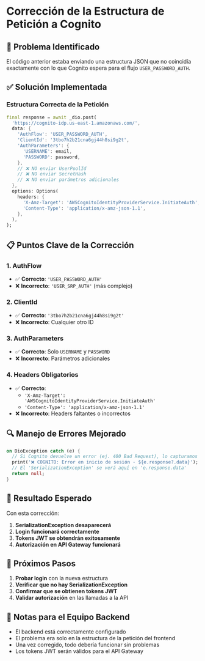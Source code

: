 # Corrección de la Estructura de Petición a Cognito

## 🚨 **Problema Identificado**

El código anterior estaba enviando una estructura JSON que no coincidía exactamente con lo que Cognito espera para el flujo `USER_PASSWORD_AUTH`.

## ✅ **Solución Implementada**

### **Estructura Correcta de la Petición**

```dart
final response = await _dio.post(
  'https://cognito-idp.us-east-1.amazonaws.com/',
  data: {
    'AuthFlow': 'USER_PASSWORD_AUTH',
    'ClientId': '3tbo7h2b21cna6gj44h8si9g2t',
    'AuthParameters': {
      'USERNAME': email,
      'PASSWORD': password,
    },
    // ❌ NO enviar UserPoolId
    // ❌ NO enviar SecretHash
    // ❌ NO enviar parámetros adicionales
  },
  options: Options(
    headers: {
      'X-Amz-Target': 'AWSCognitoIdentityProviderService.InitiateAuth',
      'Content-Type': 'application/x-amz-json-1.1',
    },
  ),
);
```

## 📋 **Puntos Clave de la Corrección**

### **1. AuthFlow**
- ✅ **Correcto**: `'USER_PASSWORD_AUTH'`
- ❌ **Incorrecto**: `'USER_SRP_AUTH'` (más complejo)

### **2. ClientId**
- ✅ **Correcto**: `'3tbo7h2b21cna6gj44h8si9g2t'`
- ❌ **Incorrecto**: Cualquier otro ID

### **3. AuthParameters**
- ✅ **Correcto**: Solo `USERNAME` y `PASSWORD`
- ❌ **Incorrecto**: Parámetros adicionales

### **4. Headers Obligatorios**
- ✅ **Correcto**: 
  - `'X-Amz-Target': 'AWSCognitoIdentityProviderService.InitiateAuth'`
  - `'Content-Type': 'application/x-amz-json-1.1'`
- ❌ **Incorrecto**: Headers faltantes o incorrectos

## 🔍 **Manejo de Errores Mejorado**

```dart
on DioException catch (e) {
  // Si Cognito devuelve un error (ej. 400 Bad Request), lo capturamos
  print('❌ COGNITO: Error en inicio de sesión - ${e.response?.data}');
  // El 'SerializationException' se verá aquí en 'e.response.data'
  return null;
}
```

## 🎯 **Resultado Esperado**

Con esta corrección:

1. **SerializationException desaparecerá**
2. **Login funcionará correctamente**
3. **Tokens JWT se obtendrán exitosamente**
4. **Autorización en API Gateway funcionará**

## 🚀 **Próximos Pasos**

1. **Probar login** con la nueva estructura
2. **Verificar que no hay SerializationException**
3. **Confirmar que se obtienen tokens JWT**
4. **Validar autorización** en las llamadas a la API

## 📝 **Notas para el Equipo Backend**

- El backend está correctamente configurado
- El problema era solo en la estructura de la petición del frontend
- Una vez corregido, todo debería funcionar sin problemas
- Los tokens JWT serán válidos para el API Gateway 